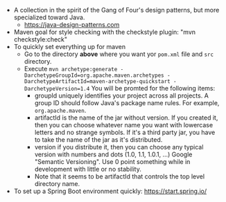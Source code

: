 - A collection in the spirit of the Gang of Four's design patterns, but more specialized toward Java.
  - https://java-design-patterns.com
- Maven goal for style checking with the checkstyle plugin: "mvn checkstyle:check"
- To quickly set everything up for maven
  - Go to the directory **above** where you want yor `pom.xml` file and `src` directory.
  - Execute `mvn archetype:generate -DarchetypeGroupId=org.apache.maven.archetypes -DarchetypeArtifactId=maven-archetype-quickstart -DarchetypeVersion=1.4`
    You will be promted for the following items:
    - groupId uniquely identifies your project across all projects. A group ID should follow Java's package name rules. 
      For example, `org.apache.maven`.
    - artifactId is the name of the jar without version.
      If you created it, then you can choose whatever name you want with lowercase letters and no strange symbols.
      If it's a third party jar, you have to take the name of the jar as it's distributed.
    - version if you distribute it, then you can choose any typical version with numbers and dots (1.0, 1.1, 1.0.1, ...)
      Google "Semantic Versioning".  Use 0 point something while in development with little or no stability.
    - Note that it seems to be artifactId that controls the top level directory name.
- To set up a Spring Boot environment quickly: https://start.spring.io/
